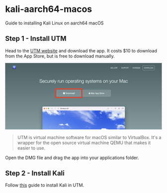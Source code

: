 # kali-aarch64-macos
Guide to installing Kali Linux on aarch64 macOS

## Step 1 - Install UTM

Head to the [UTM website](https://mac.getutm.app/) and download the app. It costs $10 to download from the App Store, but is free to download manually.

![Screenshot of the UTM website with the download button highlighted](./img/utmwebsite.jpg)

> UTM is virtual machine software for macOS similar to VirtualBox. It's a wrapper for the open source virtual machine QEMU that makes it easier to use.

Open the DMG file and drag the app into your applications folder.

## Step 2 - Install Kali

Follow [this](https://www.kali.org/docs/virtualization/install-utm-guest-vm/) guide to install Kali in UTM.
